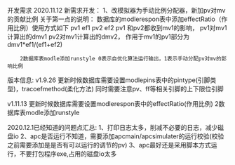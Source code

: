 开发需求
2020.11.12
        新需求开发：
        1、改模拟器为手动比例分配器，新加pv对mv的贡献比例
        关于第一点的说明：
        数据库的modlerespon表中添加effectRatio（作用比例）使用方式如下
                 pv1 ef1
                 pv2 ef2
                 pv1 和pv2都收到mv1的影响，
                 pv1对mv1计算出的dmv1
                 pv2对mv1计算出的dmv2，
                 作用于mv1的pv1部分为dmv1*ef1/(ef1+ef2)

        2数据库表modle添加runstyle 0表示自优化算法运行输出，1表示手动分配pv对mv的影响比例



版本信息:
v1.9.26 更新时候数据库需要设置modlepins表中的pintype(引脚类型)，tracoefmethod(柔化方法)
        同时需要注意pv、ff等相关引脚的上下限位引脚

v1.11.13 更新时候数据库需要设置modlerespon表中的effectRatio(作用比例) 2数据库表modle添加runstyle


2020.12.1已经知道的问题点汇总:
        1、打印日志太多，削减不必要的日志，减少磁盘io
        2、apc是否运行不知道，需要添加apcmain/apcsimulater的运行校验(校验之前需要添加是是否有可以运行的调节的pv)
        3、apc最好还是采用脚本方式运行，不要打包程序exe,占用的磁盘io太多